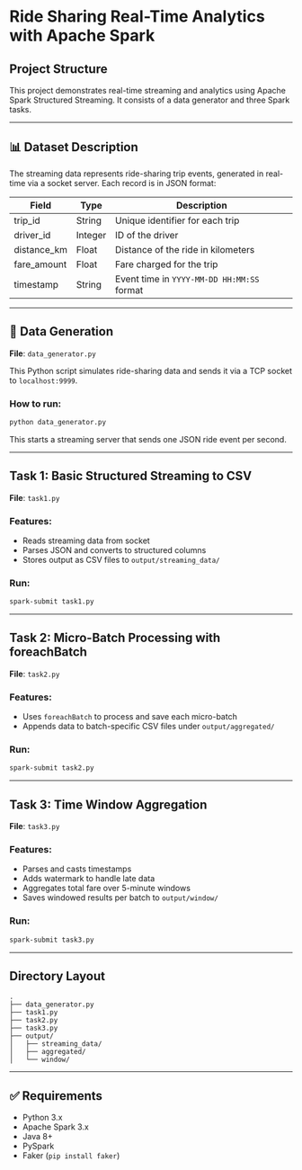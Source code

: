 # Ride Sharing Real-Time Analytics with Apache Spark

## Project Structure

This project demonstrates real-time streaming and analytics using Apache Spark Structured Streaming. It consists of a data generator and three Spark tasks.

---

## 📊 Dataset Description

The streaming data represents ride-sharing trip events, generated in real-time via a socket server. Each record is in JSON format:

| Field        | Type     | Description                              |
|--------------|----------|------------------------------------------|
| trip_id      | String   | Unique identifier for each trip          |
| driver_id    | Integer  | ID of the driver                         |
| distance_km  | Float    | Distance of the ride in kilometers       |
| fare_amount  | Float    | Fare charged for the trip                |
| timestamp    | String   | Event time in `YYYY-MM-DD HH:MM:SS` format |

---

## 🔄 Data Generation

**File**: `data_generator.py`

This Python script simulates ride-sharing data and sends it via a TCP socket to `localhost:9999`.

### How to run:

```bash
python data_generator.py
```

This starts a streaming server that sends one JSON ride event per second.

---

## Task 1: Basic Structured Streaming to CSV

**File**: `task1.py`

### Features:
- Reads streaming data from socket
- Parses JSON and converts to structured columns
- Stores output as CSV files to `output/streaming_data/`

### Run:

```bash
spark-submit task1.py
```

---

## Task 2: Micro-Batch Processing with foreachBatch

**File**: `task2.py`

### Features:
- Uses `foreachBatch` to process and save each micro-batch
- Appends data to batch-specific CSV files under `output/aggregated/`

### Run:

```bash
spark-submit task2.py
```

---

##  Task 3: Time Window Aggregation

**File**: `task3.py`

### Features:
- Parses and casts timestamps
- Adds watermark to handle late data
- Aggregates total fare over 5-minute windows
- Saves windowed results per batch to `output/window/`

### Run:

```bash
spark-submit task3.py
```

---


## Directory Layout

```
.
├── data_generator.py
├── task1.py
├── task2.py
├── task3.py
├── output/
│   ├── streaming_data/
│   ├── aggregated/
│   └── window/
```

---

## ✅ Requirements

- Python 3.x
- Apache Spark 3.x
- Java 8+
- PySpark
- Faker (`pip install faker`)

